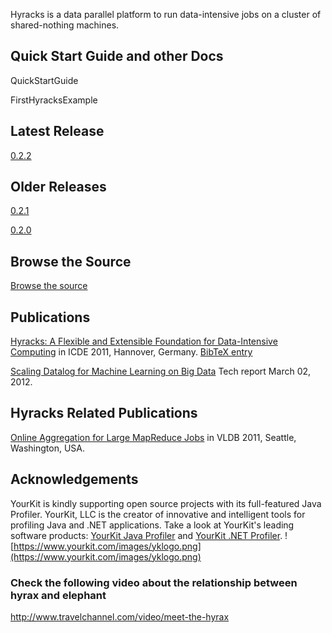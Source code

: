 Hyracks is a data parallel platform to run data-intensive jobs on a cluster of shared-nothing machines.

## Quick Start Guide and other Docs ##

QuickStartGuide

FirstHyracksExample

## Latest Release ##

[0.2.2](HyracksFullstackRelease0_2_2.md)

## Older Releases ##

[0.2.1](HyracksRelease0_2_1.md)

[0.2.0](HyracksRelease0_2_0.md)

## Browse the Source ##

[Browse the source](http://grepcode.com/search/?start=0&query=hyracks&entity=project)

## Publications ##

[Hyracks: A Flexible and Extensible Foundation for Data-Intensive Computing](http://hyracks.googlecode.com/files/ICDE11_conf_full_690.pdf) in ICDE 2011, Hannover, Germany. [BibTeX entry](http://dblp.uni-trier.de/rec/bibtex/conf/icde/BorkarCGOV11)

[Scaling Datalog for Machine Learning on Big Data](http://hyracks.googlecode.com/files/1203.0160.pdf) Tech report March 02, 2012.

## Hyracks Related Publications ##

[Online Aggregation for Large MapReduce Jobs](http://hyracks.googlecode.com/files/OnlineAggregationForLargeMapReduceJobs.pdf) in VLDB 2011, Seattle, Washington, USA.

## Acknowledgements ##

YourKit is kindly supporting open source projects with its full-featured Java Profiler.
YourKit, LLC is the creator of innovative and intelligent tools for profiling
Java and .NET applications. Take a look at YourKit's leading software products:
[YourKit Java Profiler](http://www.yourkit.com/java/profiler/index.jsp)  and
[YourKit .NET Profiler](http://www.yourkit.com/.net/profiler/index.jsp).
![https://www.yourkit.com/images/yklogo.png](https://www.yourkit.com/images/yklogo.png)

### Check the following video about the relationship between hyrax and elephant ###
http://www.travelchannel.com/video/meet-the-hyrax